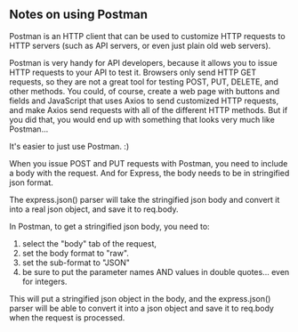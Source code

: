 ## Notes on using Postman

Postman is an HTTP client that can be used to customize HTTP requests to HTTP
servers (such as API servers, or even just plain old web servers).

Postman is very handy for API developers, because it allows you to issue HTTP
requests to your API to test it. Browsers only send HTTP GET requests, so they
are not a great tool for testing POST, PUT, DELETE, and other methods. You
could, of course, create a web page with buttons and fields and JavaScript that
uses Axios to send customized HTTP requests, and make Axios send requests with
all of the different HTTP methods. But if you did that, you would end up with
something that looks very much like Postman... 

It's easier to just use Postman. :)

When you issue POST and PUT requests with Postman, you need to include a body
with the request. And for Express, the body needs to be in stringified json
format. 

The express.json() parser will take the stringified json body and convert it
into a real json object, and save it to req.body.

In Postman, to get a stringified json body, you need to:

1. select the "body" tab of the request,
2. set the body format to "raw". 
3. set the sub-format to "JSON"
4. be sure to put the parameter names AND values in double quotes... even for
   integers. 

This will put a stringified json object in the body, and the express.json()
parser will be able to convert it into a json object and save it to req.body
when the request is processed. 